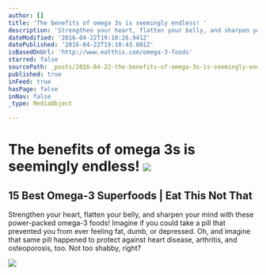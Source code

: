 ```yaml
---
author: []
title: 'The benefits of omega 3s is seemingly endless! '
description: 'Strengthen your heart, flatten your belly, and sharpen your mind with these power-packed omega-3 foods! Imagine if you could take a pill that prevented you from ever feeling fat, dumb, or depressed. Oh, and imagine that same pill happened to protect against heart disease, arthritis, and osteoporosis, too. Not too shabby, right?'
dateModified: '2016-04-22T19:10:26.941Z'
datePublished: '2016-04-22T19:10:43.801Z'
isBasedOnUrl: 'http://www.eatthis.com/omega-3-foods'
starred: false
sourcePath: _posts/2016-04-22-the-benefits-of-omega-3s-is-seemingly-endless.md
published: true
inFeed: true
hasPage: false
inNav: false
_type: MediaObject

---
```

# The benefits of omega 3s is seemingly endless! ![](https://the-grid-user-content.s3-us-west-2.amazonaws.com/9bedf94c-11dd-4fe4-94fc-770a345a493c.jpg)

<article style=""><h1>15 Best Omega-3 Superfoods | Eat This Not That</h1><p>Strengthen your heart, flatten your belly, and sharpen your mind with these power-packed omega-3 foods! Imagine if you could take a pill that prevented you from ever feeling fat, dumb, or depressed. Oh, and imagine that same pill happened to protect against heart disease, arthritis, and osteoporosis, too. Not too shabby, right?</p><img src="http://s3.amazonaws.com/etntmedia/media/images/ext/732621908/black-rice-love-handles.jpg" /></article>